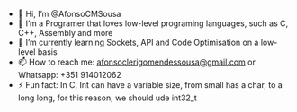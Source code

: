 - 👋 Hi, I’m @AfonsoCMSousa
- 👀 I’m a Programer that loves low-level programing languages, such as C, C++, Assembly and more
- 🌱 I’m currently learning Sockets, API and Code Optimisation on a low-level basis
- 📫 How to reach me: afonsoclerigomendessousa@gmail.com or Whatsapp: +351 914012062
- ⚡ Fun fact: In C, Int can have a variable size, from small has a char, to a long long, for this reason, we should ude int32_t

<!---
AfonsoCMSousa/AfonsoCMSousa is a ✨ special ✨ repository because its `README.md` (this file) appears on your GitHub profile.
You can click the Preview link to take a look at your changes.
--->
